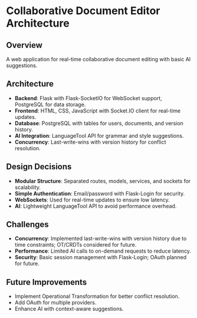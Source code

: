 # Collaborative Document Editor Architecture

## Overview
A web application for real-time collaborative document editing with basic AI suggestions.

## Architecture
- **Backend**: Flask with Flask-SocketIO for WebSocket support, PostgreSQL for data storage.
- **Frontend**: HTML, CSS, JavaScript with Socket.IO client for real-time updates.
- **Database**: PostgreSQL with tables for users, documents, and version history.
- **AI Integration**: LanguageTool API for grammar and style suggestions.
- **Concurrency**: Last-write-wins with version history for conflict resolution.

## Design Decisions
- **Modular Structure**: Separated routes, models, services, and sockets for scalability.
- **Simple Authentication**: Email/password with Flask-Login for security.
- **WebSockets**: Used for real-time updates to ensure low latency.
- **AI**: Lightweight LanguageTool API to avoid performance overhead.

## Challenges
- **Concurrency**: Implemented last-write-wins with version history due to time constraints; OT/CRDTs considered for future.
- **Performance**: Limited AI calls to on-demand requests to reduce latency.
- **Security**: Basic session management with Flask-Login; OAuth planned for future.

## Future Improvements
- Implement Operational Transformation for better conflict resolution.
- Add OAuth for multiple providers.
- Enhance AI with context-aware suggestions.